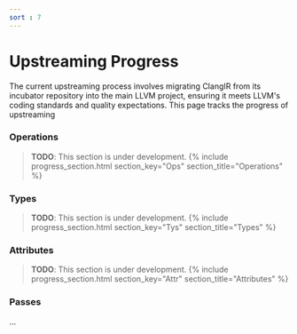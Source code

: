 ```yaml
---
sort : 7
---
```

# Upstreaming Progress

The current upstreaming process involves migrating ClangIR from its incubator repository into the main LLVM project, ensuring it meets LLVM's coding standards and quality expectations. This page tracks the progress of upstreaming

### Operations
> **TODO**: This section is under development.
{% include progress_section.html section_key="Ops" section_title="Operations" %}
### Types
> **TODO**: This section is under development.
{% include progress_section.html section_key="Tys" section_title="Types" %}
### Attributes
> **TODO**: This section is under development.
{% include progress_section.html section_key="Attr" section_title="Attributes" %}
### Passes
...
